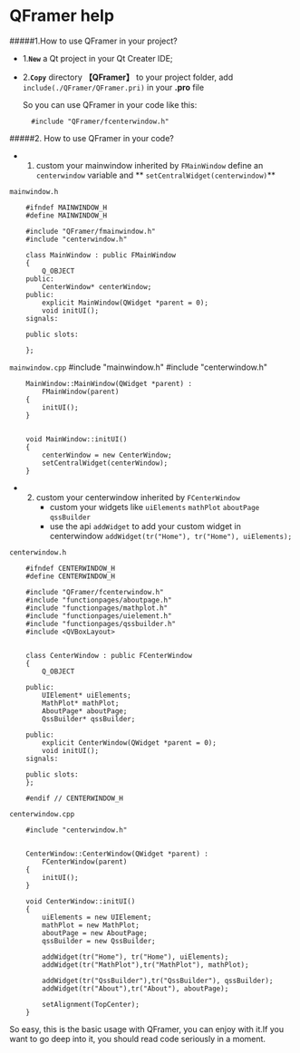 QFramer help 
===============================================
#####1.How to use QFramer in your project?
+ 1.**`New`** a Qt project in your Qt Creater IDE;
+ 2.**`Copy`** directory **【QFramer】** to your project folder, add `include(./QFramer/QFramer.pri)` in your **.pro** file

    So you can use QFramer in your code like this:  

        #include "QFramer/fcenterwindow.h"

#####2. How to use QFramer in your code?


+ 1. custom your mainwindow inherited by `FMainWindow`
     define an `centerwindow` variable and ** `setCentralWidget(centerwindow)`**  

`mainwindow.h`

        #ifndef MAINWINDOW_H
        #define MAINWINDOW_H
        
        #include "QFramer/fmainwindow.h"
        #include "centerwindow.h"
        
        class MainWindow : public FMainWindow
        {
            Q_OBJECT
        public:
            CenterWindow* centerWindow;
        public:
            explicit MainWindow(QWidget *parent = 0);
            void initUI();
        signals:
        
        public slots:
        
        };

`mainwindow.cpp`
        #include "mainwindow.h"
        #include "centerwindow.h"

        
        MainWindow::MainWindow(QWidget *parent) :
            FMainWindow(parent)
        {
            initUI();
        }
        
        
        void MainWindow::initUI()
        {
            centerWindow = new CenterWindow;
            setCentralWidget(centerWindow);
        }


+ 2. custom your centerwindow inherited by `FCenterWindow`
     + custom your widgets like  `uiElements` `mathPlot` `aboutPage` `qssBuilder`
     + use the api  `addWidget` to add your custom widget in centerwindow
        `addWidget(tr("Home"), tr("Home"), uiElements);`

`centerwindow.h`

        #ifndef CENTERWINDOW_H
        #define CENTERWINDOW_H
        
        #include "QFramer/fcenterwindow.h"
        #include "functionpages/aboutpage.h"
        #include "functionpages/mathplot.h"
        #include "functionpages/uielement.h"
        #include "functionpages/qssbuilder.h"
        #include <QVBoxLayout>
        
        
        class CenterWindow : public FCenterWindow
        {
            Q_OBJECT
        
        public:
            UIElement* uiElements;
            MathPlot* mathPlot;
            AboutPage* aboutPage;
            QssBuilder* qssBuilder;
        
        public:
            explicit CenterWindow(QWidget *parent = 0);
            void initUI();
        signals:
        
        public slots:
        };
        
        #endif // CENTERWINDOW_H
        
`centerwindow.cpp`

        #include "centerwindow.h"
        
        
        CenterWindow::CenterWindow(QWidget *parent) :
            FCenterWindow(parent)
        {
            initUI();
        }
        
        void CenterWindow::initUI()
        {
            uiElements = new UIElement;
            mathPlot = new MathPlot;
            aboutPage = new AboutPage;
            qssBuilder = new QssBuilder;
        
            addWidget(tr("Home"), tr("Home"), uiElements);
            addWidget(tr("MathPlot"),tr("MathPlot"), mathPlot);
        
            addWidget(tr("QssBuilder"),tr("QssBuilder"), qssBuilder);
            addWidget(tr("About"),tr("About"), aboutPage);
        
            setAlignment(TopCenter);
        }

So easy, this is the basic usage with QFramer, you can enjoy with it.If you want to go deep into it, you should read code seriously  in a moment.
